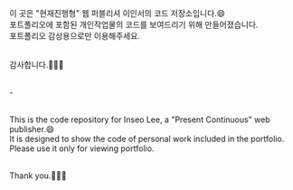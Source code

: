 이 곳은 "현재진행형" 웹 퍼블리셔 이인서의 코드 저장소입니다.😄<br>
포트폴리오에 포함된 개인작업물의 코드를 보여드리기 위해 만들어졌습니다.<br>
포트폴리오 감상용으로만 이용해주세요. <br><br>

감사합니다.👋👋👋<br><br>

-<br><br>

This is the code repository for Inseo Lee, a "Present Continuous" web publisher.😄<br>
It is designed to show the code of personal work included in the portfolio.<br>
Please use it only for viewing portfolio.<br><br>

Thank you.👋👋👋<br>



<!--
**ingseo/ingseo** is a ✨ _special_ ✨ repository because its `README.md` (this file) appears on your GitHub profile.

### Hi there 👋

Here are some ideas to get you started:

- 🔭 I’m currently working on ...
- 🌱 I’m currently learning ...
- 👯 I’m looking to collaborate on ...
- 🤔 I’m looking for help with ...
- 💬 Ask me about ...
- 📫 How to reach me: ...
- 😄 Pronouns: ...
- ⚡ Fun fact: ...
-->
